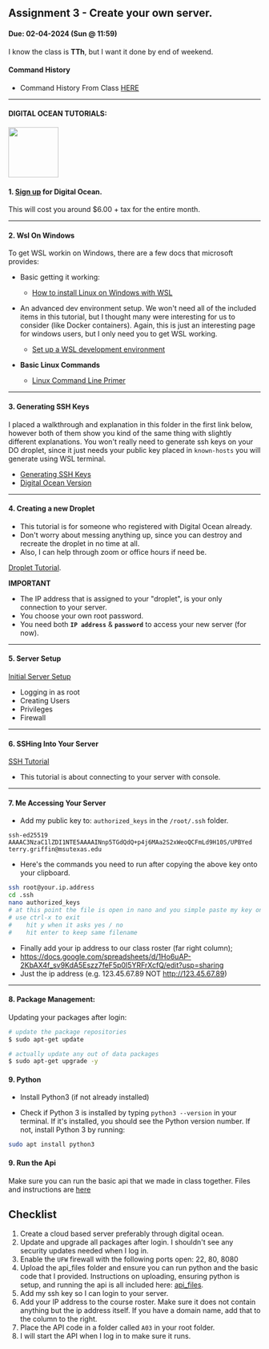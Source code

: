 ## Assignment 3 - Create your own server.
#### Due: 02-04-2024 (Sun @ 11:59)

I know the class is **TTh**, but I want it done by end of weekend.

#### Command History

- Command History From Class [HERE](./history.md)

-----

#### DIGITAL OCEAN TUTORIALS:

<a href="https://www.digitalocean.com/community/tutorials"><img src="https://upload.wikimedia.org/wikipedia/commons/f/ff/DigitalOcean_logo.svg" width="100"></a>


#### 1. [Sign up](https://cloud.digitalocean.com/registrations/new) for Digital Ocean.

This will cost you around $6.00 + tax for the entire month. 

-----

#### 2. Wsl On Windows

To get WSL workin on Windows, there are a few docs that microsoft provides:

- Basic getting it working: 
  - [How to install Linux on Windows with WSL](https://learn.microsoft.com/en-us/windows/wsl/install)
- An advanced dev environment setup. We won't need all of the included items in this tutorial, but I thought many were interesting for us to consider (like Docker containers). Again, this is just an interesting page for windows users, but I only need you to get WSL working.
  - [Set up a WSL development environment](https://learn.microsoft.com/en-us/windows/wsl/setup/environment)

- **Basic Linux Commands**
  - [Linux Command Line Primer](https://www.digitalocean.com/community/tutorials/a-linux-command-line-primer)

-----

#### 3. Generating SSH Keys

I placed a walkthrough and explanation in this folder in the first link below, however both of them show you kind of the same thing with slightly different explanations. You won't really need to generate ssh keys on your DO droplet, since it just needs your public key placed in `known-hosts` you will generate using WSL terminal.

- [Generating SSH Keys](./ssh-keys.md)
- [Digital Ocean Version](https://www.digitalocean.com/community/tutorials/how-to-configure-ssh-key-based-authentication-on-a-linux-server)

-----

#### 4. Creating a new Droplet

- This tutorial is for someone who registered with Digital Ocean already.
- Don't worry about messing anything up, since you can destroy and recreate the droplet in no time at all.
- Also, I can help through zoom or office hours if need be.

[Droplet Tutorial](https://docs.digitalocean.com/products/droplets/how-to/create/).

**IMPORTANT**
- The IP address that is assigned to your "droplet", is your only connection to your server.
- You choose your own root password.
- You need both **`IP address`** & **`password`** to access your new server (for now).


-----

#### 5. Server Setup

[Initial Server Setup](https://www.digitalocean.com/community/tutorials/initial-server-setup-with-ubuntu-22-04)

- Logging in as root
- Creating Users
- Privileges
- Firewall

-----

#### 6. SSHing Into Your Server

[SSH Tutorial](https://docs.digitalocean.com/products/droplets/how-to/connect-with-ssh/)
- This tutorial is about connecting to your server with console.

-----

#### 7. Me Accessing Your Server

- Add my public key to: `authorized_keys` in the `/root/.ssh` folder.

```
ssh-ed25519 AAAAC3NzaC1lZDI1NTE5AAAAINnp5TGdQdQ+p4j6MAa2S2xWeoQCFmLd9H10S/UPBYed terry.griffin@msutexas.edu
```

- Here's the commands you need to run after copying the above key onto your clipboard.
```bash
ssh root@your.ip.address
cd .ssh 
nano authorized_keys
# at this point the file is open in nano and you simple paste my key on the first blank line.
# use ctrl-x to exit
#    hit y when it asks yes / no
#    hit enter to keep same filename
```

- Finally add your ip address to our class roster (far right column);
- https://docs.google.com/spreadsheets/d/1Ho6uAP-2KbAX4f_sv9KdA5Eszz7feF5p0I5YRFrXcfQ/edit?usp=sharing
- Just the ip address (e.g. 123.45.67.89 NOT http://123.45.67.89) 

-----

#### 8. Package Management:

Updating your packages after login:

```bash
# update the package repositories
$ sudo apt-get update

# actually update any out of data packages
$ sudo apt-get upgrade -y 

```

#### 9. Python

- Install Python3 (if not already installed)

- Check if Python 3 is installed by typing `python3 --version` in your terminal. If it's installed, you should see the Python version number. If not, install Python 3 by running:

```bash
sudo apt install python3
```


#### 9. Run the Api

Make sure you can run the basic api that we made in class together. Files and instructions are [here](./api_files/README.md)


## Checklist

1. Create a cloud based server preferably through digital ocean.
2. Update and upgrade all packages after login. I shouldn't see any security updates needed when I log in.
3. Enable the `UFW` firewall with the following ports open: 22, 80, 8080
4. Upload the api_files folder and ensure you can run python and the basic code that I provided. Instructions on uploading, ensuring python is setup, and running the api is all included here: [api_files](./README.md). 
5. Add my ssh key so I can login to your server.
6. Add your IP address to the course roster. Make sure it does not contain anything but the ip address itself. If you have a domain name, add that to the column to the right.
7. Place the API code in a folder called `A03` in your root folder.
8. I will start the API when I log in to make sure it runs. 

[1]:  ../../Resources/01-icons/icons8-folder-24.png
[2]: ../../Resources/01-icons/DigitalOcean_logo.png
[9]:  ../../Resources/01-icons/icons8-markdown-24.png


